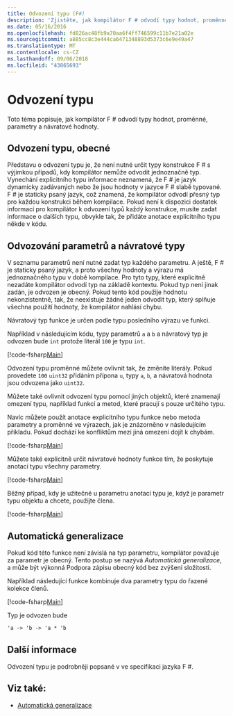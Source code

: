 ```yaml
---
title: Odvození typu (F#)
description: 'Zjistěte, jak kompilátor F # odvodí typy hodnot, proměnné, parametry a návratové hodnoty.'
ms.date: 05/16/2016
ms.openlocfilehash: fd826ac48fb9a70aa6f4ff746599c11b7e21a02e
ms.sourcegitcommit: a885cc8c3e444ca6471348893d5373c6e9e49a47
ms.translationtype: MT
ms.contentlocale: cs-CZ
ms.lasthandoff: 09/06/2018
ms.locfileid: "43865693"
---
```

# <a name="type-inference"></a>Odvození typu

Toto téma popisuje, jak kompilátor F # odvodí typy hodnot, proměnné, parametry a návratové hodnoty.

## <a name="type-inference-in-general"></a>Odvození typu, obecné

Představu o odvození typu je, že není nutné určit typy konstrukce F # s výjimkou případů, kdy kompilátor nemůže odvodit jednoznačně typ. Vynechání explicitního typu informace neznamená, že F # je jazyk dynamicky zadávaných nebo že jsou hodnoty v jazyce F # slabě typované. F # je staticky psaný jazyk, což znamená, že kompilátor odvodí přesný typ pro každou konstrukci během kompilace. Pokud není k dispozici dostatek informací pro kompilátor k odvození typů každý konstrukce, musíte zadat informace o dalších typu, obvykle tak, že přidáte anotace explicitního typu někde v kódu.

## <a name="inference-of-parameter-and-return-types"></a>Odvozování parametrů a návratové typy

V seznamu parametrů není nutné zadat typ každého parametru. A ještě, F # je staticky psaný jazyk, a proto všechny hodnoty a výrazu má jednoznačného typu v době kompilace. Pro tyto typy, které explicitně nezadáte kompilátor odvodí typ na základě kontextu. Pokud typ není jinak zadán, je odvozen je obecný. Pokud tento kód použije hodnotu nekonzistentně, tak, že neexistuje žádné jeden odvodit typ, který splňuje všechna použití hodnoty, že kompilátor nahlásí chybu.

Návratový typ funkce je určen podle typu posledního výrazu ve funkci.

Například v následujícím kódu, typy parametrů `a` a `b` a návratový typ je odvozen bude `int` protože literál `100` je typu `int`.

[!code-fsharp[Main](../../../samples/snippets/fsharp/lang-ref-3/snippet301.fs)]

Odvození typu proměnné můžete ovlivnit tak, že změníte literály. Pokud provedete `100` `uint32` přidáním přípona `u`, typy `a`, `b`, a návratová hodnota jsou odvozena jako `uint32`.

Můžete také ovlivnit odvození typu pomocí jiných objektů, které znamenají omezení typu, například funkcí a metod, které pracují s pouze určitého typu.

Navíc můžete použít anotace explicitního typu funkce nebo metoda parametry a proměnné ve výrazech, jak je znázorněno v následujícím příkladu. Pokud dochází ke konfliktům mezi jiná omezení dojít k chybám.

[!code-fsharp[Main](../../../samples/snippets/fsharp/lang-ref-3/snippet302.fs)]

Můžete také explicitně určit návratové hodnoty funkce tím, že poskytuje anotaci typu všechny parametry.

[!code-fsharp[Main](../../../samples/snippets/fsharp/lang-ref-3/snippet303.fs)]

Běžný případ, kdy je užitečné u parametru anotaci typu je, když je parametr typu objektu a chcete, použijte člena.

[!code-fsharp[Main](../../../samples/snippets/fsharp/lang-ref-3/snippet304.fs)]

## <a name="automatic-generalization"></a>Automatická generalizace

Pokud kód této funkce není závislá na typ parametru, kompilátor považuje za parametr je obecný. Tento postup se nazývá *Automatická generalizace*, a může být výkonná Podpora zápisu obecný kód bez zvýšení složitosti.

Například následující funkce kombinuje dva parametry typu do řazené kolekce členů.

[!code-fsharp[Main](../../../samples/snippets/fsharp/lang-ref-3/snippet305.fs)]

Typ je odvozen bude

```fsharp
'a -> 'b -> 'a * 'b
```

## <a name="additional-information"></a>Další informace

Odvození typu je podrobněji popsané v ve specifikaci jazyka F #.

## <a name="see-also"></a>Viz také:

- [Automatická generalizace](generics/automatic-generalization.md)

